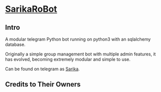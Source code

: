 # [SarikaRoBot](https://t.me/sarikarobot)

## Intro


A modular telegram Python bot running on python3 with an sqlalchemy database.

Originally a simple group management bot with multiple admin features, it has evolved, becoming extremely modular and 
simple to use.

Can be found on telegram as [Sarika](https://t.me/SarikaRobot).


## Credits to Their Owners
